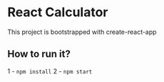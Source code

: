 # React Calculator

This project is bootstrapped with create-react-app

## How to run it?

1 - `npm install`
2 - `npm start`
